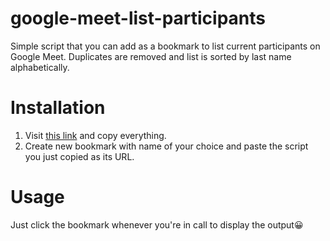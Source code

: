 # google-meet-list-participants
Simple script that you can add as a bookmark to list current participants on Google Meet. Duplicates are removed and list is sorted by last name alphabetically.

# Installation
1. Visit [this link](https://raw.githubusercontent.com/samialdury/google-meet-list-participants/main/script-minified-encoded.js) and copy everything.
1. Create new bookmark with name of your choice and paste the script you just copied as its URL.

# Usage
Just click the bookmark whenever you're in call to display the output😀

